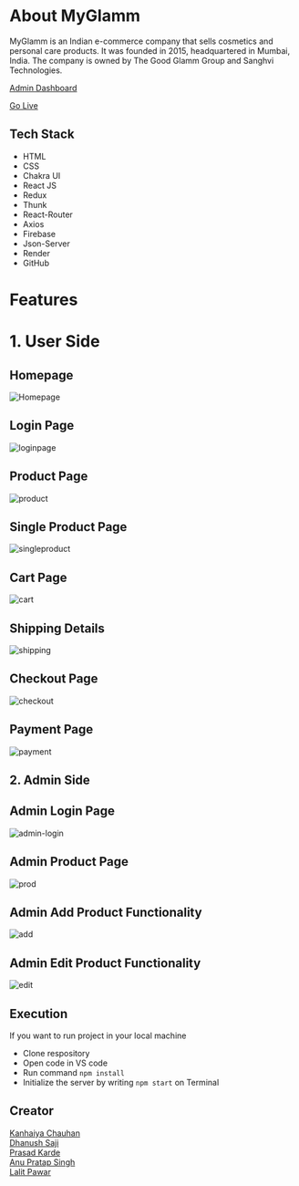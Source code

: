 # About MyGlamm
<p> MyGlamm is an Indian e-commerce company that sells cosmetics and personal care products. It was founded in 2015, headquartered in Mumbai, India. The company is owned by The Good Glamm Group and Sanghvi Technologies.</p>

[Admin Dashboard](https://cozy-faun-f5aed5.netlify.app/)

[Go Live](https://whitefeather.netlify.app/)

## Tech Stack

- HTML
- CSS
- Chakra UI
- React JS
- Redux
- Thunk
- React-Router
- Axios
- Firebase
- Json-Server
- Render
- GitHub


# Features
# 1. User Side
## Homepage
![Homepage](https://www.linkpicture.com/q/home_9.png)

## Login Page
![loginpage](https://www.linkpicture.com/q/login_17.png)

## Product Page
![product](https://www.linkpicture.com/q/makeup.png)

## Single Product Page
![singleproduct](https://www.linkpicture.com/q/singleProduct.png)

## Cart Page
![cart](https://www.linkpicture.com/q/cart_1.png)

## Shipping Details
![shipping](https://www.linkpicture.com/q/shipping.png)

## Checkout Page
![checkout](https://www.linkpicture.com/q/checkout.png)

## Payment Page
![payment](https://www.linkpicture.com/q/payment_8.png)

## 2. Admin Side
## Admin Login Page
![admin-login](https://www.linkpicture.com/q/admin-login.png)

## Admin Product Page
![prod](https://www.linkpicture.com/q/all-product.png)

## Admin Add Product Functionality
![add](https://www.linkpicture.com/q/add-product.png)

## Admin Edit Product Functionality
![edit](https://www.linkpicture.com/q/edit-product.png)

## Execution

If you want to run project in your local machine

- Clone respository
- Open code in VS code
- Run command `npm install` 
- Initialize the server by writing `npm start` on Terminal

## Creator

[Kanhaiya Chauhan](https://github.com/KanhaiyaChauhan037)
<br/>
[Dhanush Saji](https://github.com/dhanush-saji)
<br/>
[Prasad Karde](https://github.com/prasadK05)
<br/>
[Anu Pratap Singh](https://github.com/AnuPratap10)
<br/>
[Lalit Pawar](https://github.com/lalitUnstopable)

